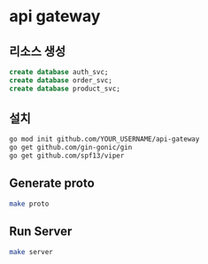 # api gateway

## 리소스 생성

```sql
create database auth_svc;
create database order_svc;
create database product_svc;
```

## 설치

```sh
go mod init github.com/YOUR_USERNAME/api-gateway
go get github.com/gin-gonic/gin
go get github.com/spf13/viper
```

## Generate proto

```sh
make proto
```

## Run Server

```sh
make server
```